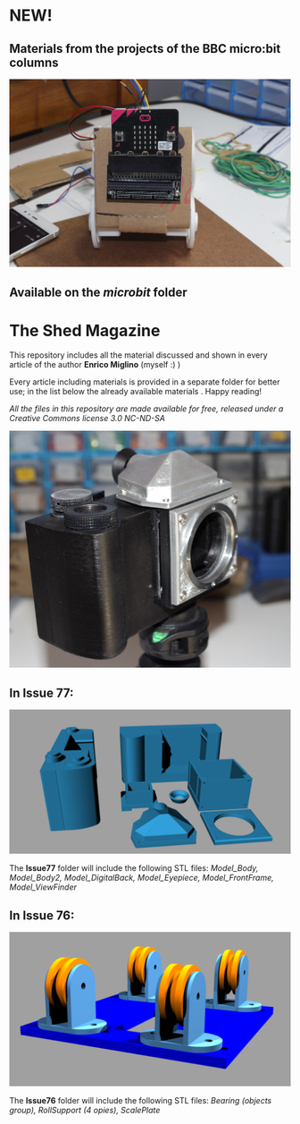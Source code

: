 # NEW! 
## Materials from the projects of the BBC micro:bit columns

![From last puclished article](https://raw.githubusercontent.com/alicemirror/ShedMagazine/master/Images/microbit01.jpg)
## Available on the *microbit* folder

# The Shed Magazine
This repository includes all the material discussed and shown in every article of the author **Enrico Miglino** (myself :) )

Every article including materials is provided in a separate folder for better use; in the list below the already available materials .
Happy reading!

*All the files in this repository are made available for free, released under a Creative Commons license 3.0 NC-ND-SA*

![DIY 3D Printing part 2](https://raw.githubusercontent.com/alicemirror/ShedMagazine/master/Images/Issue77.JPG)

## In **Issue 77**:
![All parts](https://raw.githubusercontent.com/alicemirror/ShedMagazine/master/Issue77/AllParts.jpg)

The **Issue77** folder will include the following STL files: *Model_Body, Model_Body2, Model_DigitalBack, Model_Eyepiece, Model_FrontFrame, Model_ViewFinder*

## In **Issue 76**:
![Full render](https://raw.githubusercontent.com/alicemirror/ShedMagazine/master/Issue76/ModelRender.png)

The **Issue76** folder will include the following STL files: *Bearing (objects group), RollSupport (4 opies), ScalePlate*

